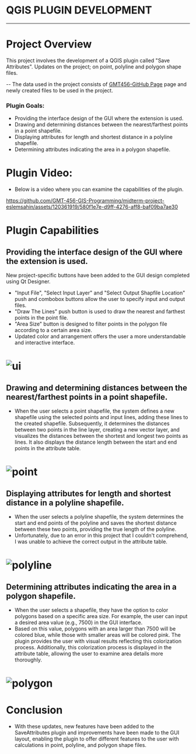 # QGIS PLUGIN DEVELOPMENT 

-----------------------------------------------
# Project Overview

This project involves the development of a QGIS plugin called "Save Attributes". Updates on the project; on point, polyline and polygon shape files.

-- The data used in the project consists of [GMT456-GitHub Page](https://github.com/banbar/GMT-456-GIS-Programming) page and newly created files to be used in the project.

### Plugin Goals:

* Providing the interface design of the GUI where the extension is used.
* Drawing and determining distances between the nearest/farthest points in a point shapefile.
* Displaying attributes for length and shortest distance in a polyline shapefile.
* Determining attributes indicating the area in a polygon shapefile.

# Plugin Video:

* Below is a video where you can examine the capabilities of the plugin.

https://github.com/GMT-456-GIS-Programming/midterm-project-eslemsahin/assets/120361919/580f1e7e-d9ff-4276-aff8-baf09ba7ae30

# Plugin Capabilities

## Providing the interface design of the GUI where the extension is used.

New project-specific buttons have been added to the GUI design completed using Qt Designer.
* "Input File", "Select Input Layer" and "Select Output Shapfile Location" push and combobox buttons allow the user to specify input and output files.
* "Draw The Lines" push button is used to draw the nearest and farthest points in the point file.
* "Area Size" button is designed to filter points in the polygon file according to a certain area size.
*  Updated color and arrangement offers the user a more understandable and interactive interface.

# ![ui](https://github.com/GMT-456-GIS-Programming/midterm-project-eslemsahin/assets/120361919/b9a58016-38ff-4cae-b514-daa0fdbb6953) 

## Drawing and determining distances between the nearest/farthest points in a point shapefile.

* When the user selects a point shapefile, the system defines a new shapefile using the selected points and input lines, adding these lines to the created shapefile. Subsequently, it determines the distances between two points in the line layer, creating a new vector layer, and visualizes the distances between the shortest and longest two points as lines. It also displays the distance length between the start and end points in the attribute table.

# ![point](https://github.com/GMT-456-GIS-Programming/midterm-project-eslemsahin/assets/120361919/16c4153a-0173-4c01-a531-e6508ddc4126)

## Displaying attributes for length and shortest distance in a polyline shapefile.

* When the user selects a polyline shapefile, the system determines the start and end points of the polyline and saves the shortest distance between these two points, providing the true length of the polyline.
* Unfortunately, due to an error in this project that I couldn't comprehend, I was unable to achieve the correct output in the attribute table.

# ![polyline](https://github.com/GMT-456-GIS-Programming/midterm-project-eslemsahin/assets/120361919/ae7508a2-d5ab-4171-bda3-db9696da7b9f)

## Determining attributes indicating the area in a polygon shapefile.

* When the user selects a shapefile, they have the option to color polygons based on a specific area size. For example, the user can input a desired area value (e.g., 7500) in the GUI interface. 
* Based on this value, polygons with an area larger than 7500 will be colored blue, while those with smaller areas will be colored pink. The plugin provides the user with visual results reflecting this colorization process. Additionally, this colorization process is displayed in the attribute table, allowing the user to examine area details more thoroughly.

# ![polygon](https://github.com/GMT-456-GIS-Programming/midterm-project-eslemsahin/assets/120361919/5dded18f-446a-48dd-a79e-654353b86eb6)

# Conclusion 

* With these updates, new features have been added to the SaveAttributes plugin and improvements have been made to the GUI layout, enabling the plugin to offer different features to the user with calculations in point, polyline, and polygon shape files.
